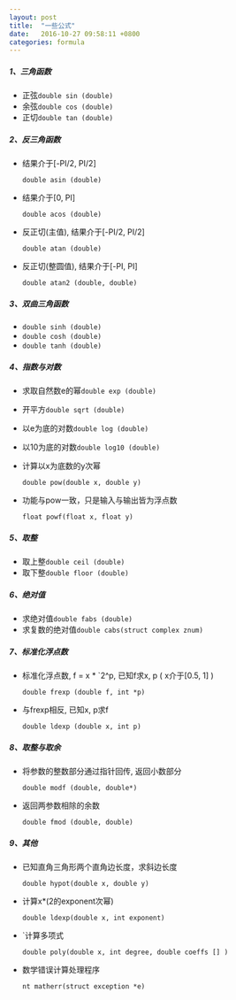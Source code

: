```yaml
---
layout: post
title:  "一些公式"
date:   2016-10-27 09:58:11 +0800
categories: formula
---
```


##### 1、三角函数 
* 正弦`double sin (double)`
* 余弦`double cos (double)`  
* 正切`double tan (double)` 

##### 2、反三角函数   
* 结果介于[-PI/2, PI/2]
	
	`double asin (double)` 

* 结果介于[0, PI]
	
	`double acos (double)`  

* 反正切(主值), 结果介于[-PI/2, PI/2]
	
	`double atan (double)`  

* 反正切(整圆值), 结果介于[-PI, PI]

	`double atan2 (double, double)`  

##### 3、双曲三角函数 
* `double sinh (double)`  
* `double cosh (double)`  
* `double tanh (double)` 

##### 4、指数与对数   
* 求取自然数e的幂`double exp (double)`  
* 开平方`double sqrt (double)`  
* 以e为底的对数`double log (double)`   
* 以10为底的对数`double log10 (double)`  
* 计算以x为底数的y次幂
	
	`double pow(double x, double y)`  

* 功能与pow一致，只是输入与输出皆为浮点数

	`float powf(float x, float y)`  

##### 5、取整   
* 取上整`double ceil (double)`   
* 取下整`double floor (double)`  

##### 6、绝对值   
* 求绝对值`double fabs (double)`  
* 求复数的绝对值`double cabs(struct complex znum)` 

##### 7、标准化浮点数 
* 标准化浮点数, f = x * `2^p, 已知f求x, p ( x介于[0.5, 1] )
	
	`double frexp (double f, int *p)`   

* 与frexp相反, 已知x, p求f
	
	`double ldexp (double x, int p)`  

##### 8、取整与取余   
* 将参数的整数部分通过指针回传, 返回小数部分

	`double modf (double, double*)`   

* 返回两参数相除的余数
	
	`double fmod (double, double)`  

##### 9、其他 
* 已知直角三角形两个直角边长度，求斜边长度
	
	`double hypot(double x, double y)`  

* 计算x*(2的exponent次幂)
	
	`double ldexp(double x, int exponent)`  

* `计算多项式
	
	`double poly(double x, int degree, double coeffs [] )`

* 数学错误计算处理程序

	`nt matherr(struct exception *e)`
